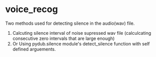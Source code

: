 # voice_recog
Two  methods used for detecting silence  in  the  audio(wav) file.
  1. Calcuting silence  interval of noise supressed wav file (calculcating consecutive zero intervals that are large enough)
  2. Or Using  pydub.silence module's detect_silence function with  self defined  arguements.
